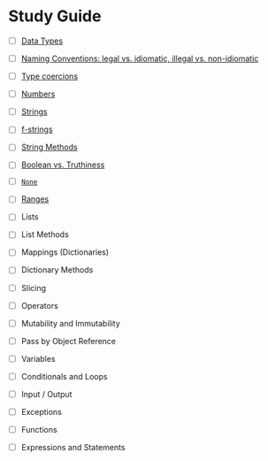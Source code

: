 # Study Guide

- [ ] [Data Types](PY10X/Study_Guide/1.data_types)
- [ ] [Naming Conventions: legal vs. idiomatic, illegal vs. non-idiomatic](PY10X/Study_Guide/2.naming_conventions)
- [ ] [Type coercions](PY10X/Study_Guide/3.type_coercions)
- [ ] [Numbers](PY10X/Study_Guide/4.numbers)
- [ ] [Strings](5.strings)
- [ ] [f-strings](6.f-strings)
- [ ] [String Methods](7.string_methods)
- [ ] [Boolean vs. Truthiness](8.boolean_vs_truthiness)
- [ ] [`None`](9.none)
- [ ] [Ranges](11.ranges.md)
- [ ] Lists
- [ ] List Methods
- [ ] Mappings (Dictionaries)
- [ ] Dictionary Methods
- [ ] Slicing
- [ ] Operators
- [ ] Mutability and Immutability
- [ ] Pass by Object Reference
- [ ] Variables
- [ ] Conditionals and Loops
- [ ] Input / Output
- [ ] Exceptions
- [ ] Functions
- [ ] Expressions and Statements



